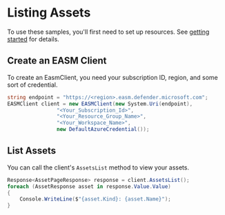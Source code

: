 # Listing Assets

To use these samples, you'll first need to set up resources. See [getting started](https://github.com/Azure/azure-sdk-for-net/blob/main/sdk/easm/Azure.Analytics.Defender.Easm/README.md#getting-started) for details.

## Create an EASM Client

To create an EasmClient, you need your subscription ID, region, and some sort of credential.

```C# Snippet:Sample1_Create_Client
string endpoint = "https://<region>.easm.defender.microsoft.com";
EASMClient client = new EASMClient(new System.Uri(endpoint),
                "<Your_Subscription_Id>",
                "<Your_Resource_Group_Name>",
                "<Your_Workspace_Name>",
                new DefaultAzureCredential());
```

## List Assets

You can call the client's `AssetsList` method to view your assets.

<!-- please refer to <https://github.com/Azure/azure-sdk-for-net/main/sdk/template/Azure.Template/samples/Sample1_HelloWorld.md> to write sample readme file. -->

```C# Snippet:Sample1_View_Assets
Response<AssetPageResponse> response = client.AssetsList();
foreach (AssetResponse asset in response.Value.Value)
{
    Console.WriteLine($"{asset.Kind}: {asset.Name}");
}
```
